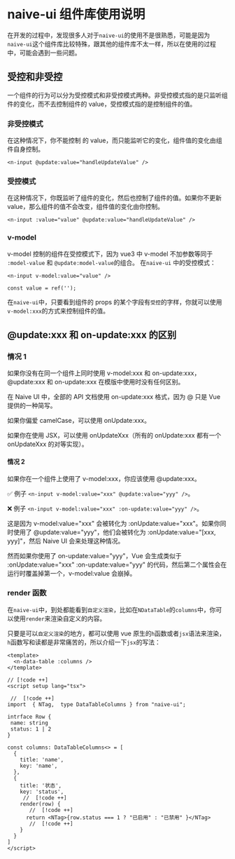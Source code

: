 # naive-ui 组件库使用说明

在开发的过程中，发现很多人对于`naive-ui`的使用不是很熟悉，可能是因为`naive-ui`这个组件库比较特殊，跟其他的组件库不太一样，所以在使用的过程中，可能会遇到一些问题。

## 受控和非受控

一个组件的行为可以分为受控模式和非受控模式两种。非受控模式指的是只监听组件的变化，而不去控制组件的 value，受控模式指的是控制组件的值。

### 非受控模式

在这种情况下，你不能控制 <n-input /> 的 value，而只能监听它的变化，组件值的变化由组件自身控制。

```vue
<n-input @update:value="handleUpdateValue" />
```

### 受控模式

在这种情况下，你既监听了组件的变化，然后也控制了组件的值。如果你不更新 value，那么组件的值不会改变，组件值的变化由你控制。

```vue
<n-input :value="value" @update:value="handleUpdateValue" />
```

### v-model

v-model 控制的组件在受控模式下，因为 vue3 中 v-model 不加参数等同于 `:model-value` 和 `@update:model-value`的组合。
在`naive-ui` 中的受控模式：

```vue
<n-input v-model:value="value" />

const value = ref('');
```

在`naive-ui`中，只要看到组件的 props 的某个字段有`受控`的字样，你就可以使用`v-model:xxx`的方式来控制组件的值。

## @update:xxx 和 on-update:xxx 的区别

### 情况 1

如果你没有在同一个组件上同时使用 v-model:xxx 和 on-update:xxx，@update:xxx 和 on-update:xxx 在模版中使用时没有任何区别。

在 Naive UI 中，全部的 API 文档使用 on-update:xxx 格式，因为 @ 只是 Vue 提供的一种简写。

如果你偏爱 camelCase，可以使用 onUpdate:xxx。

如果你在使用 JSX，可以使用 onUpdateXxx（所有的 onUpdate:xxx 都有一个 onUpdateXxx 的对等实现）。

#### 情况 2

如果你在一个组件上使用了 v-model:xxx，你应该使用 @update:xxx。

✅ 例子 `<n-input v-model:value="xxx" @update:value="yyy" />`。

❌ 例子 `<n-input v-model:value="xxx" :on-update:value="yyy" />`。

这是因为 v-model:value="xxx" 会被转化为 :onUpdate:value="xxx"。如果你同时使用了 @update:value="yyy"，他们会被转化为 :onUpdate:value="[xxx, yyy]"，然后 Naive UI 会来处理这种情况。

然而如果你使用了 on-update:value="yyy"，Vue 会生成类似于 :onUpdate:value="xxx" :on-update:value="yyy" 的代码，然后第二个属性会在运行时覆盖掉第一个，v-model:value 会崩掉。

### render 函数

在`naive-ui`中，到处都能看到`自定义渲染`，比如在`NDataTable`的`columns`中，你可以使用`render`来渲染自定义的内容。

只要是可以`自定义渲染`的地方，都可以使用 vue 原生的`h`函数或者`jsx`语法来渲染，`h`函数写和读都是非常痛苦的，所以介绍一下`jsx`的写法：

```vue
<template>
  <n-data-table :columns />
</template>

// [!code ++]
<script setup lang="tsx">

 //  [!code ++]
import  { NTag,  type DataTableColumns } from "naive-ui";

intrface Row {
 name: string
 status: 1 | 2
}

const columns: DataTableColumns<> = [
  {
    title: 'name',
    key: 'name',
  },
  {
    title: '状态',
    key: 'status',
     //  [!code ++]
    render(row) {
       //  [!code ++]
      return <NTag>{row.status === 1 ? "已启用" : "已禁用" }</NTag>
       //  [!code ++]
    }
  }
]
</script>
```
